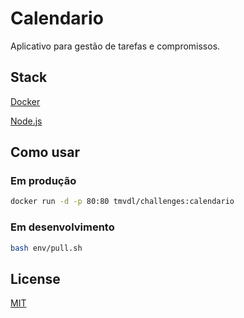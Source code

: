 # Calendario

Aplicativo para gestão de tarefas e compromissos.

## Stack

[Docker](https://www.docker.com/)

[Node.js](https://nodejs.org/en/)

## Como usar

### Em produção

```sh
docker run -d -p 80:80 tmvdl/challenges:calendario
```

### Em desenvolvimento

```sh
bash env/pull.sh 
```

## License

[MIT](./LICENSE)
